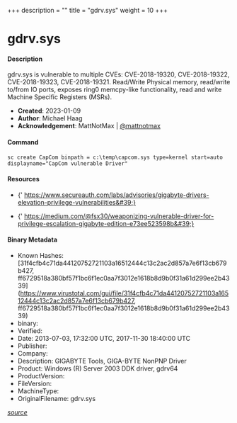 +++
description = ""
title = "gdrv.sys"
weight = 10
+++

# gdrv.sys

#### Description

gdrv.sys is vulnerable to multiple CVEs: CVE-2018-19320, CVE-2018-19322, CVE-2018-19323, CVE-2018-19321. Read/Write Physical memory, read/write to/from IO ports, exposes ring0 memcpy-like functionality,  read and write Machine Specific Registers (MSRs).

- **Created**: 2023-01-09
- **Author**: Michael Haag
- **Acknowledgement**: MattNotMax | [@mattnotmax](https://twitter.com/@mattnotmax)

#### Command

```
sc create CapCom binpath = c:\temp\capcom.sys type=kernel start=auto displayname="CapCom vulnerable Driver"
```

#### Resources


- {&#39; https://www.secureauth.com/labs/advisories/gigabyte-drivers-elevation-privilege-vulnerabilities&#39;}

- {&#39; https://medium.com/@fsx30/weaponizing-vulnerable-driver-for-privilege-escalation-gigabyte-edition-e73ee523598b&#39;}





#### Binary Metadata

- Known Hashes: [31f4cfb4c71da44120752721103a16512444c13c2ac2d857a7e6f13cb679b427, ff6729518a380bf57f1bc6f1ec0aa7f3012e1618b8d9b0f31a61d299ee2b4339](https://www.virustotal.com/gui/file/31f4cfb4c71da44120752721103a16512444c13c2ac2d857a7e6f13cb679b427, ff6729518a380bf57f1bc6f1ec0aa7f3012e1618b8d9b0f31a61d299ee2b4339) 
- binary: 
- Verified: 
- Date: 2013-07-03, 17:32:00 UTC, 2017-11-30 18:40:00 UTC
- Publisher: 
- Company: 
- Description: GIGABYTE Tools, GIGA-BYTE NonPNP Driver
- Product: Windows (R) Server 2003 DDK driver, gdrv64
- ProductVersion: 
- FileVersion: 
- MachineType: 
- OriginalFilename: gdrv.sys

[*source*](https://github.com/magicsword-io/LOLDrivers/tree/main/yaml/gdrv.sys.yml)